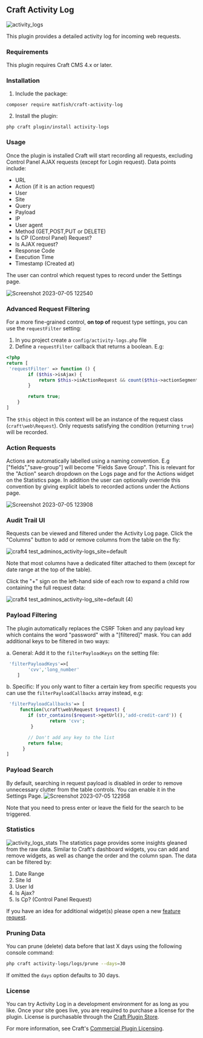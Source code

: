 ## Craft Activity Log
![activity_logs](https://github.com/matfish2/craft-activity-log/assets/1510460/2c52ed8f-9805-4203-85fe-69b453ced922)

This plugin provides a detailed activity log for incoming web requests.

### Requirements

This plugin requires Craft CMS 4.x or later.

### Installation

1. Include the package:

```
composer require matfish/craft-activity-log
```

2. Install the plugin:

```
php craft plugin/install activity-logs
```

### Usage

Once the plugin is installed Craft will start recording all requests, excluding Control Panel AJAX requests (except for Login request).
Data points include:
* URL
* Action (if it is an action request)
* User
* Site
* Query
* Payload 
* IP
* User agent
* Method (GET,POST,PUT or DELETE)
* Is CP (Control Panel) Request?
* Is AJAX request?
* Response Code
* Execution Time
* Timestamp (Created at)

The user can control which request types to record under the Settings page.

![Screenshot 2023-07-05 122540](https://github.com/matfish2/craft-activity-log/assets/1510460/a0eca755-4351-4e52-8c9d-847a8d38f9ca)

### Advanced Request Filtering

For a more fine-grained control, **on top of** request type settings, you can use the `requestFilter` setting:
1. In you project create a `config/activity-logs.php` file
2. Define a `requestFilter` callback that returns a boolean. E.g:
```php
<?php
return [
 'requestFilter' => function () {
        if ($this->isAjax) {
            return $this->isActionRequest && count($this->actionSegments) === 2 && $this->actionSegments[1] === 'save-draft';
        }

        return true;
    }
]
```
The `$this` object in this context will be an instance of the request class (`craft\web\Request`).
Only requests satisfying the condition (returning `true`) will be recorded.

### Action Requests
Actions are automatically labelled using a naming convention. E.g ["fields","save-group"] will become "Fields Save Group".
This is relevant for the "Action" search dropdown on the Logs page and for the Actions widget on the Statistics page.
In addition the user can optionally override this convention by giving explicit labels to recorded actions under the Actions page.

![Screenshot 2023-07-05 123908](https://github.com/matfish2/craft-activity-log/assets/1510460/b977f911-9783-4b77-894a-a0b693d63baa)

### Audit Trail UI
Requests can be viewed and filtered under the Activity Log page.
Click the "Columns" button to add or remove columns from the table on the fly:

![craft4 test_adminos_activity-logs_site=default](https://user-images.githubusercontent.com/1510460/175236200-2c2ebc1b-b1c6-4dfa-a07a-8d20a3780cb5.png)

Note that most columns have a dedicated filter attached to them (except for date range at the top of the table).

Click the "+" sign on the left-hand side of each row to expand a child row containing the full request data:

![craft4 test_adminos_activity-log_site=default (4)](https://user-images.githubusercontent.com/1510460/175233957-eeb453c1-8b18-448e-af7a-c476f3ac9cb5.png)
 
### Payload Filtering

The plugin automatically replaces the CSRF Token and any payload key which contains the word "password" with a "[filtered]" mask.
You can add additional keys to be filtered in two ways:

a. General: Add it to the `filterPayloadKeys` on the setting file:
```php   
 'filterPayloadKeys'=>[
        'cvv','long_number'
    ]
```
b. Specific: If you only want to filter a certain key from specific requests you can use the `filterPayloadCallbacks` array instead, e.g:
```php
 'filterPayloadCallbacks'=> [
     function(\craft\web\Request $request) {
        if (str_contains($request->getUrl(),'add-credit-card')) {
                return 'cvv';
         }

        // Don't add any key to the list
        return false;
      }
]
```

### Payload Search
By default, searching in request payload is disabled in order to remove unnecessary clutter from the table controls.
You can enable it in the Settings Page.
![Screenshot 2023-07-05 122958](https://github.com/matfish2/craft-activity-log/assets/1510460/5050e149-0872-464c-bc64-e00ff6586666)

Note that you need to press enter or leave the field for the search to be triggered.

### Statistics
![activity_logs_stats](https://github.com/matfish2/craft-activity-log/assets/1510460/824cf593-157e-4eb4-ba73-4365b75b2be0)
The statistics page provides some insights gleaned from the raw data.
Similar to Craft's dashboard widgets, you can add and remove widgets, as well as change the order and the column span.
The data can be filtered by:
1. Date Range
2. Site Id
3. User Id
4. Is Ajax?
5. Is Cp? (Control Panel Request)

If you have an idea for additional widget(s) please open a new [feature request](https://github.com/matfish2/craft-activity-log/issues/new?assignees=&labels=&template=feature_request.md&title=).

### Pruning Data

You can prune (delete) data before that last X days using the following console command:
```bash
php craft activity-logs/logs/prune --days=30
```
If omitted the `days` option defaults to 30 days.

### License

You can try Activity Log in a development environment for as long as you like. Once your site goes live, you are
required to purchase a license for the plugin. License is purchasable through
the [Craft Plugin Store](https://plugins.craftcms.com/activity-logs).

For more information, see
Craft's [Commercial Plugin Licensing](https://craftcms.com/docs/4.x/plugins.html#commercial-plugin-licensing).
